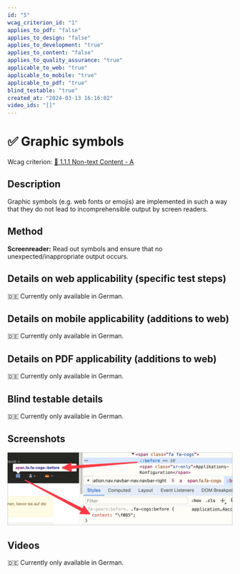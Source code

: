 ```yaml
---
id: "5"
wcag_criterion_id: "1"
applies_to_pdf: "false"
applies_to_design: "false"
applies_to_development: "true"
applies_to_content: "false"
applies_to_quality_assurance: "true"
applicable_to_web: "true"
applicable_to_mobile: "true"
applicable_to_pdf: "true"
blind_testable: "true"
created_at: "2024-03-13 16:16:02"
video_ids: "[]"
---
```


# ✅ Graphic symbols

Wcag criterion: [📜 1.1.1 Non-text Content - A](..)

## Description

Graphic symbols (e.g. web fonts or emojis) are implemented in such a way that they do not lead to incomprehensible output by screen readers.

## Method

**Screenreader:** Read out symbols and ensure that no unexpected/inappropriate output occurs.

## Details on web applicability (specific test steps)

🇩🇪 Currently only available in German.

## Details on mobile applicability (additions to web)

🇩🇪 Currently only available in German.

## Details on PDF applicability (additions to web)

🇩🇪 Currently only available in German.

## Blind testable details

🇩🇪 Currently only available in German.

## Screenshots

![Per Webfont eingebundenes Symbol in A4AA](images/per-webfont-eingebundenes-symbol-in-a4aa.png)

## Videos

🇩🇪 Currently only available in German.
